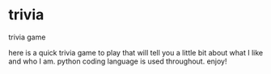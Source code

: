 # trivia
trivia game 

here is a quick trivia game to play that will tell you a little bit about what I like and who I am. 
python coding language is used throughout.
enjoy!
